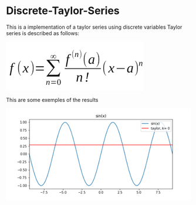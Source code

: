 # Discrete-Taylor-Series
This is a implementation of a taylor series using discrete variables
Taylor series is described as follows:


![Taylor Series](https://github.com/GuintherKovalski/Discrete-Taylor-Series/blob/master/images.png)


This are some exemples of the results


![Exemples](https://github.com/GuintherKovalski/Discrete-Taylor-Series/blob/master/ezgif.com-gif-maker.gif)
